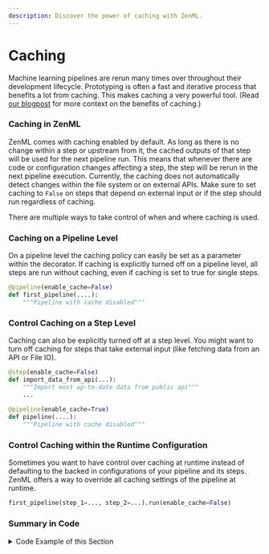 ```yaml
---
description: Discover the power of caching with ZenML.
---
```


# Caching

Machine learning pipelines are rerun many times over throughout their development lifecycle. Prototyping is often a 
fast and iterative process that benefits a lot from caching. This makes caching a very powerful tool. (Read 
[our blogpost](https://blog.zenml.io/caching-ml-pipelines/) for more context on the benefits of caching.)

### Caching in ZenML

ZenML comes with caching enabled by default. As long as there is no change within a step or upstream from it, the 
cached outputs of that step will be used for the next pipeline run. This means that whenever there are code or 
configuration changes affecting a step, the step will be rerun in the next pipeline execution. Currently, the 
caching does not automatically detect changes within the file system or on external APIs. Make sure to set caching 
to `False` on steps that depend on external input or if the step should run regardless of caching.

There are multiple ways to take control of when and where caching is used.

### Caching on a Pipeline Level

On a pipeline level the caching policy can easily be set as a parameter within the decorator. If caching is explicitly 
turned off on a pipeline level, all steps are run without caching, even if caching is set to true for single 
steps.

```python
@pipeline(enable_cache=False)
def first_pipeline(....):
    """Pipeline with cache disabled"""
```

### Control Caching on a Step Level

Caching can also be explicitly turned off at a step level. You might want to turn off caching for steps that take 
external input (like fetching data from an API or File IO).

```python
@step(enable_cache=False)
def import_data_from_api(...):
    """Import most up-to-date data from public api"""
    ...
    
@pipeline(enable_cache=True)
def pipeline(....):
    """Pipeline with cache disabled"""
```

### Control Caching within the Runtime Configuration

Sometimes you want to have control over caching at runtime instead of defaulting to the backed in configurations of 
your pipeline and its steps. ZenML offers a way to override all caching settings of the pipeline at runtime.

```python
first_pipeline(step_1=..., step_2=...).run(enable_cache=False)
```

### Summary in Code

<details>
    <summary>Code Example of this Section</summary>

```python
from zenml.steps import step, Output, BaseStepConfig
from zenml.pipelines import pipeline

@step
def my_first_step() -> Output(output_int=int, output_float=float):
    """Step that returns a pre-defined integer and float"""
    return 7, 0.1

@step(enable_cache=False)
def my_second_step(input_int: int, input_float: float
                   ) -> Output(output_int=int, output_float=float):
    """Step that doubles the inputs"""
    return 2 * input_int, 2 * input_float

class SecondStepConfig(BaseStepConfig):
    """Trainer params"""
    multiplier: int = 4

@step
def my_configured_step(config: SecondStepConfig, input_int: int,
                       input_float: float
                       ) -> Output(output_int=int, output_float=float):
    """Step that multiply the inputs"""
    return config.multiplier * input_int, config.multiplier * input_float

@pipeline
def first_pipeline(
        step_1,
        step_2
):
    output_1, output_2 = step_1()
    step_2(output_1, output_2)

first_pipeline(step_1=my_first_step(),
               step_2=my_second_step()
               ).run()

# Step one will use cache, Step two will be rerun due to decorator config
first_pipeline(step_1=my_first_step(),
               step_2=my_second_step()
               ).run()

# Complete pipeline will be rerun
first_pipeline(step_1=my_first_step(),
               step_2=my_second_step()
               ).run(enable_cache=False)

first_pipeline(step_1=my_first_step(),
               step_2=my_configured_step(SecondStepConfig(multiplier=11))
               ).run()

# Step one will use cache, Step two is rerun as the config changed
first_pipeline(step_1=my_first_step(),
               step_2=my_configured_step(SecondStepConfig(multiplier=13))
               ).run()
```
</details>
